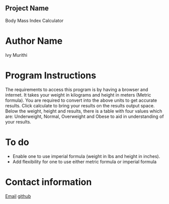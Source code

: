 ## Project Name 
Body Mass Index Calculator

# Author Name 
Ivy Murithi

# Program Instructions
The requirements to access this program is by having a browser and internet. It takes your weight in kilograms and height in meters (Metric formula). You are required to convert into the above units to get accurate results. Click calculate to bring your results on the results output space. Below the weight, height and results, there is a table with four values which are: Underweight, Normal, Overweight and Obese to aid in understanding of your results.

# To do
- Enable one to use imperial formula (weight in lbs and height in inches).
- Add flexibility for one to use either metric formula or imperial formula

# Contact information
[Email](ivymurithi@gmail.com)
[github](https://github.com/ivymmurithi/BMI)